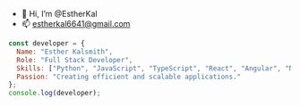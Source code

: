- 👋 Hi, I’m @EstherKal
- 📫 estherkal6641@gmail.com


```javascript
const developer = {
  Name: "Esther Kalsmith",
  Role: "Full Stack Developer",
  Skills: ["Python", "JavaScript", "TypeScript", "React", "Angular", "Node.js", "C#", "Java", "C++"],
  Passion: "Creating efficient and scalable applications."
};
console.log(developer);



